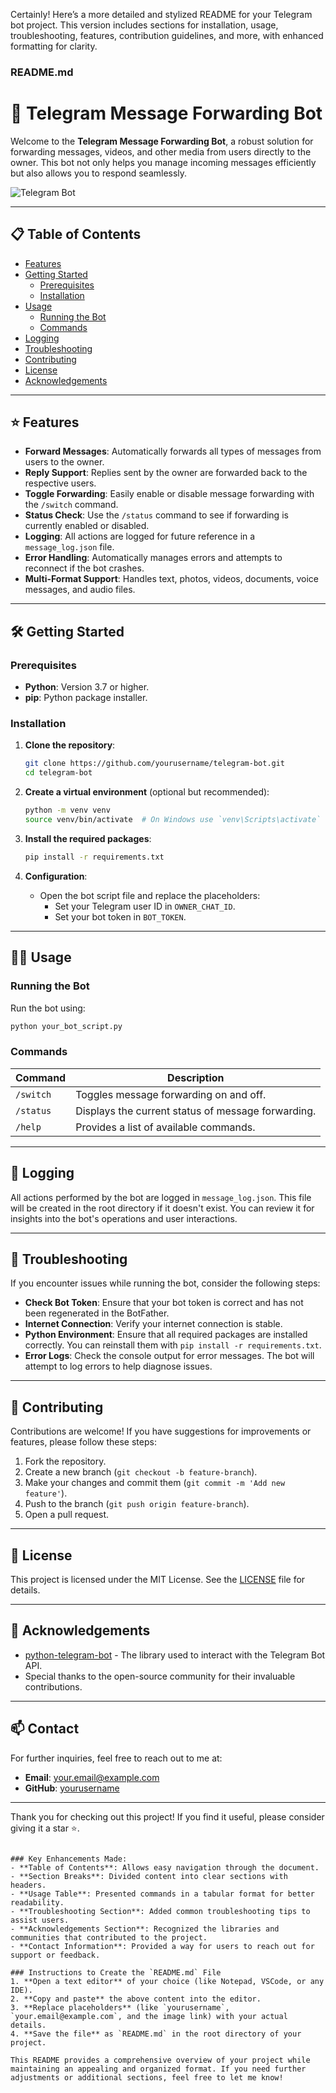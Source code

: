 Certainly! Here’s a more detailed and stylized README for your Telegram bot project. This version includes sections for installation, usage, troubleshooting, features, contribution guidelines, and more, with enhanced formatting for clarity.

### README.md

# 🚀 Telegram Message Forwarding Bot

Welcome to the **Telegram Message Forwarding Bot**, a robust solution for forwarding messages, videos, and other media from users directly to the owner. This bot not only helps you manage incoming messages efficiently but also allows you to respond seamlessly.

![Telegram Bot](https://example.com/your-image.png) <!-- Replace with an actual image link -->

---

## 📋 Table of Contents

- [Features](#features)
- [Getting Started](#getting-started)
  - [Prerequisites](#prerequisites)
  - [Installation](#installation)
- [Usage](#usage)
  - [Running the Bot](#running-the-bot)
  - [Commands](#commands)
- [Logging](#logging)
- [Troubleshooting](#troubleshooting)
- [Contributing](#contributing)
- [License](#license)
- [Acknowledgements](#acknowledgements)

---

## ⭐ Features

- **Forward Messages**: Automatically forwards all types of messages from users to the owner.
- **Reply Support**: Replies sent by the owner are forwarded back to the respective users.
- **Toggle Forwarding**: Easily enable or disable message forwarding with the `/switch` command.
- **Status Check**: Use the `/status` command to see if forwarding is currently enabled or disabled.
- **Logging**: All actions are logged for future reference in a `message_log.json` file.
- **Error Handling**: Automatically manages errors and attempts to reconnect if the bot crashes.
- **Multi-Format Support**: Handles text, photos, videos, documents, voice messages, and audio files.

---

## 🛠️ Getting Started

### Prerequisites

- **Python**: Version 3.7 or higher.
- **pip**: Python package installer.

### Installation

1. **Clone the repository**:

    ```bash
    git clone https://github.com/yourusername/telegram-bot.git
    cd telegram-bot
    ```

2. **Create a virtual environment** (optional but recommended):

    ```bash
    python -m venv venv
    source venv/bin/activate  # On Windows use `venv\Scripts\activate`
    ```

3. **Install the required packages**:

    ```bash
    pip install -r requirements.txt
    ```

4. **Configuration**:
   - Open the bot script file and replace the placeholders:
     - Set your Telegram user ID in `OWNER_CHAT_ID`.
     - Set your bot token in `BOT_TOKEN`.

---

## 🏃‍♂️ Usage

### Running the Bot

Run the bot using:

```bash
python your_bot_script.py
```

### Commands

| Command   | Description                                       |
|-----------|---------------------------------------------------|
| `/switch` | Toggles message forwarding on and off.            |
| `/status` | Displays the current status of message forwarding. |
| `/help`   | Provides a list of available commands.             |

---

## 📖 Logging

All actions performed by the bot are logged in `message_log.json`. This file will be created in the root directory if it doesn't exist. You can review it for insights into the bot's operations and user interactions.

---

## 🐞 Troubleshooting

If you encounter issues while running the bot, consider the following steps:

- **Check Bot Token**: Ensure that your bot token is correct and has not been regenerated in the BotFather.
- **Internet Connection**: Verify your internet connection is stable.
- **Python Environment**: Ensure that all required packages are installed correctly. You can reinstall them with `pip install -r requirements.txt`.
- **Error Logs**: Check the console output for error messages. The bot will attempt to log errors to help diagnose issues.

---

## 🤝 Contributing

Contributions are welcome! If you have suggestions for improvements or features, please follow these steps:

1. Fork the repository.
2. Create a new branch (`git checkout -b feature-branch`).
3. Make your changes and commit them (`git commit -m 'Add new feature'`).
4. Push to the branch (`git push origin feature-branch`).
5. Open a pull request.

---

## 📝 License

This project is licensed under the MIT License. See the [LICENSE](LICENSE) file for details.

---

## 🙏 Acknowledgements

- [python-telegram-bot](https://github.com/python-telegram-bot/python-telegram-bot) - The library used to interact with the Telegram Bot API.
- Special thanks to the open-source community for their invaluable contributions.

---

## 📫 Contact

For further inquiries, feel free to reach out to me at:

- **Email**: your.email@example.com
- **GitHub**: [yourusername](https://github.com/yourusername)

---

Thank you for checking out this project! If you find it useful, please consider giving it a star ⭐.
```

### Key Enhancements Made:
- **Table of Contents**: Allows easy navigation through the document.
- **Section Breaks**: Divided content into clear sections with headers.
- **Usage Table**: Presented commands in a tabular format for better readability.
- **Troubleshooting Section**: Added common troubleshooting tips to assist users.
- **Acknowledgements Section**: Recognized the libraries and communities that contributed to the project.
- **Contact Information**: Provided a way for users to reach out for support or feedback.

### Instructions to Create the `README.md` File
1. **Open a text editor** of your choice (like Notepad, VSCode, or any IDE).
2. **Copy and paste** the above content into the editor.
3. **Replace placeholders** (like `yourusername`, `your.email@example.com`, and the image link) with your actual details.
4. **Save the file** as `README.md` in the root directory of your project.

This README provides a comprehensive overview of your project while maintaining an appealing and organized format. If you need further adjustments or additional sections, feel free to let me know!
